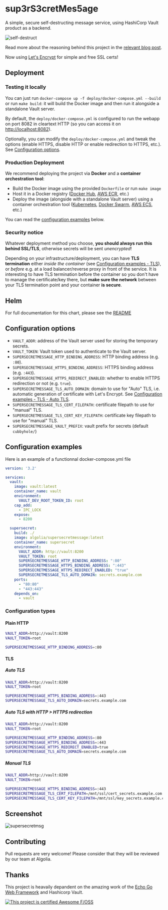 # sup3rS3cretMes5age

A simple, secure self-destructing message service, using HashiCorp Vault product as a backend.

![self-destruct](https://media.giphy.com/media/LBlyAAFJ71eMw/giphy.gif)

Read more about the reasoning behind this project in the [relevant blog post](https://blog.algolia.com/secure-tool-for-one-time-self-destructing-messages/).

Now using [Let's Encrypt](https://letsencrypt.org/) for simple and free SSL certs!

## Deployment

### Testing it locally

You can just run `docker-compose up -f deploy/docker-compose.yml --build` or run `make build`: it will build the Docker image and then run it alongside a standalone Vault server.

By default, the `deploy/docker-compose.yml` is configured to run the webapp on port 8082 in cleartext HTTP (so you can access it on [http://localhost:8082](http://localhost:8082)).

Optionally, you can modify the `deploy/docker-compose.yml` and tweak the options (enable HTTPS, disable HTTP or enable redirection to HTTPS, etc.). See [Configuration options](#configuration-options).

### Production Deployment

We recommend deploying the project via **Docker** and a **container orchestration tool**:

* Build the Docker image using the provided `Dockerfile` or run `make image`
* Host it in a Docker registry ([Docker Hub](https://hub.docker.com/), [AWS ECR](https://aws.amazon.com/ecr/), etc.)
* Deploy the image (alongside with a standalone Vault server) using a container orchestration tool ([Kubernetes](https://kubernetes.io/), [Docker Swarm](https://docs.docker.com/engine/swarm/), [AWS ECS](https://aws.amazon.com/ecs/), etc.)

You can read the [configuration examples](#configuration-examples) below.

### Security notice

Whatever deployment method you choose, **you should always run this behind SSL/TLS**, otherwise secrets will be sent _unencrypted_!

Depending on your infrastructure/deployment, you can have **TLS termination** either _inside the container_ (see [Configuration examples - TLS](#tls)), or _before_ e.g. at a load balancer/reverse proxy in front of the service.
It is interesting to have TLS termination before the container so you don't have to manage the certificate/key there, but **make sure the network** between your TLS termination point and your container **is secure**.

## Helm

For full documentation for this chart, please see the [README](https://github.com/algolia/sup3rS3cretMes5age/blob/master/deployments/charts/README.md)

## Configuration options

* `VAULT_ADDR`: address of the Vault server used for storing the temporary secrets.
* `VAULT_TOKEN`: Vault token used to authenticate to the Vault server.
* `SUPERSECRETMESSAGE_HTTP_BINDING_ADDRESS`: HTTP binding address (e.g. `:80`).
* `SUPERSECRETMESSAGE_HTTPS_BINDING_ADDRESS`: HTTPS binding address (e.g. `:443`).
* `SUPERSECRETMESSAGE_HTTPS_REDIRECT_ENABLED`: whether to enable HTTPS redirection or not (e.g. `true`).
* `SUPERSECRETMESSAGE_TLS_AUTO_DOMAIN`: domain to use for "Auto" TLS, i.e. automatic generation of certificate with Let's Encrypt. See [Configuration examples - TLS - Auto TLS](#auto-tls).
* `SUPERSECRETMESSAGE_TLS_CERT_FILEPATH`: certificate filepath to use for "manual" TLS.
* `SUPERSECRETMESSAGE_TLS_CERT_KEY_FILEPATH`: certificate key filepath to use for "manual" TLS.
* `SUPERSECRETMESSAGE_VAULT_PREFIX`: vault prefix for secrets (default `cubbyhole/`)

## Configuration examples

Here is an example of a functionnal docker-compose.yml file
```yaml
version: '3.2'

services:
  vault:
    image: vault:latest
    container_name: vault
    environment:
      VAULT_DEV_ROOT_TOKEN_ID: root
    cap_add:
      - IPC_LOCK
    expose:
      - 8200

  supersecret:
    build: ./
    image: algolia/supersecretmessage:latest
    container_name: supersecret
    environment:
      VAULT_ADDR: http://vault:8200
      VAULT_TOKEN: root
      SUPERSECRETMESSAGE_HTTP_BINDING_ADDRESS: ":80"
      SUPERSECRETMESSAGE_HTTPS_BINDING_ADDRESS: ":443"
      SUPERSECRETMESSAGE_HTTPS_REDIRECT_ENABLED: "true"
      SUPERSECRETMESSAGE_TLS_AUTO_DOMAIN: secrets.example.com
    ports:
      - "80:80"
      - "443:443"
    depends_on:
      - vault
```

### Configuration types

#### Plain HTTP

```bash
VAULT_ADDR=http://vault:8200
VAULT_TOKEN=root

SUPERSECRETMESSAGE_HTTP_BINDING_ADDRESS=:80
```

#### TLS

##### Auto TLS

```bash
VAULT_ADDR=http://vault:8200
VAULT_TOKEN=root

SUPERSECRETMESSAGE_HTTPS_BINDING_ADDRESS=:443
SUPERSECRETMESSAGE_TLS_AUTO_DOMAIN=secrets.example.com
```

##### Auto TLS with HTTP > HTTPS redirection

```bash
VAULT_ADDR=http://vault:8200
VAULT_TOKEN=root

SUPERSECRETMESSAGE_HTTP_BINDING_ADDRESS=:80
SUPERSECRETMESSAGE_HTTPS_BINDING_ADDRESS=:443
SUPERSECRETMESSAGE_HTTPS_REDIRECT_ENABLED=true
SUPERSECRETMESSAGE_TLS_AUTO_DOMAIN=secrets.example.com
```

##### Manual TLS

```bash
VAULT_ADDR=http://vault:8200
VAULT_TOKEN=root

SUPERSECRETMESSAGE_HTTPS_BINDING_ADDRESS=:443
SUPERSECRETMESSAGE_TLS_CERT_FILEPATH=/mnt/ssl/cert_secrets.example.com.pem
SUPERSECRETMESSAGE_TLS_CERT_KEY_FILEPATH=/mnt/ssl/key_secrets.example.com.pem
```

## Screenshot

![supersecretmsg](https://user-images.githubusercontent.com/357094/29357449-e9268adc-8277-11e7-8fef-b1eabfe62444.png)

## Contributing

Pull requests are very welcome!
Please consider that they will be reviewed by our team at Algolia.


## Thanks

This project is heavaily depandent on the amazing work of the [Echo Go Web Framework](https://github.com/labstack/echo) and Hashicorp Vault. 

[![This project is certified Awesome F/OSS](https://awsmfoss.com/content/images/2024/02/awsm-foss-badge.600x128.rounded.png)](https://awsmfoss.com/sup3rs3cretmes5age)
